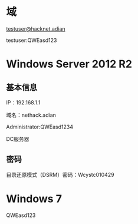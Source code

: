 # 域

 testuser@hacknet.adian

testuser:QWEasd123

# Windows Server 2012 R2

## 基本信息

IP：192.168.1.1

域名：nethack.adian

Administrator:QWEasd1234

DC服务器

## 密码

目录还原模式（DSRM）密码：Wcystc010429

# Windows 7

QWEasd123